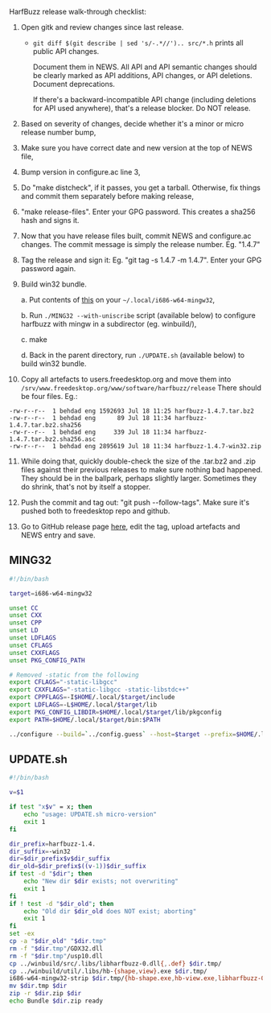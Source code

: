 HarfBuzz release walk-through checklist:

1. Open gitk and review changes since last release.

   * `git diff $(git describe | sed 's/-.*//').. src/*.h` prints all public API
     changes.

     Document them in NEWS.  All API and API semantic changes should be clearly
     marked as API additions, API changes, or API deletions.  Document
     deprecations.

     If there's a backward-incompatible API change (including deletions for API
     used anywhere), that's a release blocker.  Do NOT release.

2. Based on severity of changes, decide whether it's a minor or micro release
   number bump,

3. Make sure you have correct date and new version at the top of NEWS file,

4. Bump version in configure.ac line 3,

5. Do "make distcheck", if it passes, you get a tarball.
   Otherwise, fix things and commit them separately before making release,

6. "make release-files".  Enter your GPG password.  This creates a sha256 hash
   and signs it.

7. Now that you have release files built, commit NEWS and configure.ac changes.
   The commit message is simply the release number.  Eg. "1.4.7"

8. Tag the release and sign it: Eg. "git tag -s 1.4.7 -m 1.4.7".  Enter your
   GPG password again.

9. Build win32 bundle.

   a. Put contents of [this](https://drive.google.com/open?id=0B3_fQkxDZZXXbWltRGd5bjVrUDQ) on your `~/.local/i686-w64-mingw32`,

   b. Run `./MING32 --with-uniscribe` script (available below) to configure harfbuzz with mingw in a subdirector (eg. winbuild/),

   c. make

   d. Back in the parent directory, run `./UPDATE.sh` (available below) to build win32 bundle.

10. Copy all artefacts to users.freedesktop.org and move them into
    `/srv/www.freedesktop.org/www/software/harfbuzz/release` There should be four
    files.  Eg.:
 ```
-rw-r--r--  1 behdad eng 1592693 Jul 18 11:25 harfbuzz-1.4.7.tar.bz2
-rw-r--r--  1 behdad eng      89 Jul 18 11:34 harfbuzz-1.4.7.tar.bz2.sha256
-rw-r--r--  1 behdad eng     339 Jul 18 11:34 harfbuzz-1.4.7.tar.bz2.sha256.asc
-rw-r--r--  1 behdad eng 2895619 Jul 18 11:34 harfbuzz-1.4.7-win32.zip
```

11. While doing that, quickly double-check the size of the .tar.bz2 and .zip
    files against their previous releases to make sure nothing bad happened.
    They should be in the ballpark, perhaps slightly larger.  Sometimes they
    do shrink, that's not by itself a stopper.

12. Push the commit and tag out: "git push --follow-tags".  Make sure it's
    pushed both to freedesktop repo and github.

13. Go to GitHub release page [here](https://github.com/harfbuzz/harfbuzz/releases),
    edit the tag, upload artefacts and NEWS entry and save.


## MING32
```bash
#!/bin/bash

target=i686-w64-mingw32

unset CC
unset CXX
unset CPP
unset LD
unset LDFLAGS
unset CFLAGS
unset CXXFLAGS
unset PKG_CONFIG_PATH

# Removed -static from the following
export CFLAGS="-static-libgcc"
export CXXFLAGS="-static-libgcc -static-libstdc++"
export CPPFLAGS=-I$HOME/.local/$target/include
export LDFLAGS=-L$HOME/.local/$target/lib
export PKG_CONFIG_LIBDIR=$HOME/.local/$target/lib/pkgconfig
export PATH=$HOME/.local/$target/bin:$PATH

../configure --build=`../config.guess` --host=$target --prefix=$HOME/.local/$target "$@"
```

## UPDATE.sh
```bash
#!/bin/bash

v=$1

if test "x$v" = x; then
	echo "usage: UPDATE.sh micro-version"
	exit 1
fi

dir_prefix=harfbuzz-1.4.
dir_suffix=-win32
dir=$dir_prefix$v$dir_suffix
dir_old=$dir_prefix$((v-1))$dir_suffix
if test -d "$dir"; then
	echo "New dir $dir exists; not overwriting"
	exit 1
fi
if ! test -d "$dir_old"; then
	echo "Old dir $dir_old does NOT exist; aborting"
	exit 1
fi
set -ex
cp -a "$dir_old" "$dir.tmp"
rm -f "$dir.tmp"/GDX32.dll
rm -f "$dir.tmp"/usp10.dll
cp ../winbuild/src/.libs/libharfbuzz-0.dll{,.def} $dir.tmp/
cp ../winbuild/util/.libs/hb-{shape,view}.exe $dir.tmp/
i686-w64-mingw32-strip $dir.tmp/{hb-shape.exe,hb-view.exe,libharfbuzz-0.dll}
mv $dir.tmp $dir
zip -r $dir.zip $dir
echo Bundle $dir.zip ready
```

